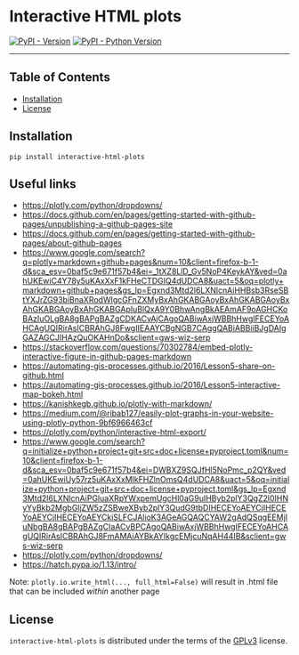 # Interactive HTML plots

[![PyPI - Version](https://img.shields.io/pypi/v/interactive-html-plots.svg)](https://pypi.org/project/interactive-html-plots)
[![PyPI - Python Version](https://img.shields.io/pypi/pyversions/interactive-html-plots.svg)](https://pypi.org/project/interactive-html-plots)

-----

## Table of Contents

- [Installation](#installation)
- [License](#license)

## Installation

```console
pip install interactive-html-plots
```

## Useful links

* https://plotly.com/python/dropdowns/
* https://docs.github.com/en/pages/getting-started-with-github-pages/unpublishing-a-github-pages-site
* https://docs.github.com/en/pages/getting-started-with-github-pages/about-github-pages
* https://www.google.com/search?q=plotly+markdown+github+pages&num=10&client=firefox-b-1-d&sca_esv=0baf5c9e671f57b4&ei=_1tXZ8LlD_Gv5NoP4KeykAY&ved=0ahUKEwiC4Y78y5uKAxXxF1kFHeCTDGIQ4dUDCA8&uact=5&oq=plotly+markdown+github+pages&gs_lp=Egxnd3Mtd2l6LXNlcnAiHHBsb3RseSBtYXJrZG93biBnaXRodWIgcGFnZXMyBxAhGKABGAoyBxAhGKABGAoyBxAhGKABGAoyBxAhGKABGApIuBlQxA9Y0BhwAngBkAEAmAF9oAGHCKoBAzIuOLgBA8gBAPgBAZgCDKACvAjCAgoQABiwAxjWBBhHwgIFECEYoAHCAgUQIRirAsICBRAhGJ8FwgIIEAAYCBgNGB7CAggQABiABBiiBJgDAIgGAZAGCJIHAzQuOKAHnDo&sclient=gws-wiz-serp
* https://stackoverflow.com/questions/70302784/embed-plotly-interactive-figure-in-github-pages-markdown
* https://automating-gis-processes.github.io/2016/Lesson5-share-on-github.html
* https://automating-gis-processes.github.io/2016/Lesson5-interactive-map-bokeh.html
* https://kanishkegb.github.io/plotly-with-markdown/
* https://medium.com/@ribab127/easily-plot-graphs-in-your-website-using-plotly-python-9bf6966463cf
* https://plotly.com/python/interactive-html-export/
* https://www.google.com/search?q=initialize+python+project+git+src+doc+license+pyproject.toml&num=10&client=firefox-b-1-d&sca_esv=0baf5c9e671f57b4&ei=DWBXZ9SQJfHl5NoPmc_p2QY&ved=0ahUKEwiUy57rz5uKAxXxMlkFHZlnOmsQ4dUDCA8&uact=5&oq=initialize+python+project+git+src+doc+license+pyproject.toml&gs_lp=Egxnd3Mtd2l6LXNlcnAiPGluaXRpYWxpemUgcHl0aG9uIHByb2plY3QgZ2l0IHNyYyBkb2MgbGljZW5zZSBweXByb2plY3QudG9tbDIHECEYoAEYCjIHECEYoAEYCjIHECEYoAEYCkiSLFCJAlioK3AGeAGQAQCYAW2gAdQSqgEEMjIuNbgBA8gBAPgBAZgCIaACvBPCAgoQABiwAxjWBBhHwgIFECEYoAHCAgUQIRirAsICBRAhGJ8FmAMAiAYBkAYIkgcEMjcuNqAH44IB&sclient=gws-wiz-serp
* https://plotly.com/python/dropdowns/
* https://hatch.pypa.io/1.13/intro/

Note: 
    ```plotly.io.write_html(..., full_html=False)```
    will result in .html file that can be included *within* another page    

## License

`interactive-html-plots` is distributed under the terms of the [GPLv3](https://spdx.org/licenses/GPLv3.html) license.

